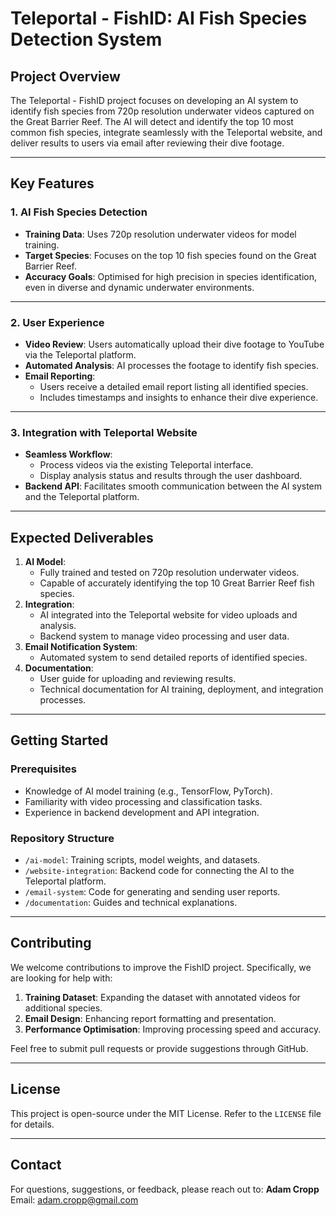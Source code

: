 # Teleportal - FishID: AI Fish Species Detection System

## **Project Overview**
The Teleportal - FishID project focuses on developing an AI system to identify fish species from 720p resolution underwater videos captured on the Great Barrier Reef. The AI will detect and identify the top 10 most common fish species, integrate seamlessly with the Teleportal website, and deliver results to users via email after reviewing their dive footage.

---

## **Key Features**
### **1. AI Fish Species Detection**
- **Training Data**: Uses 720p resolution underwater videos for model training.
- **Target Species**: Focuses on the top 10 fish species found on the Great Barrier Reef.
- **Accuracy Goals**: Optimised for high precision in species identification, even in diverse and dynamic underwater environments.

---

### **2. User Experience**
- **Video Review**: Users automatically upload their dive footage to YouTube via the Teleportal platform.
- **Automated Analysis**: AI processes the footage to identify fish species.
- **Email Reporting**:
  - Users receive a detailed email report listing all identified species.
  - Includes timestamps and insights to enhance their dive experience.

---

### **3. Integration with Teleportal Website**
- **Seamless Workflow**: 
  - Process videos via the existing Teleportal interface.
  - Display analysis status and results through the user dashboard.
- **Backend API**: Facilitates smooth communication between the AI system and the Teleportal platform.

---

## **Expected Deliverables**
1. **AI Model**:
   - Fully trained and tested on 720p resolution underwater videos.
   - Capable of accurately identifying the top 10 Great Barrier Reef fish species.
2. **Integration**:
   - AI integrated into the Teleportal website for video uploads and analysis.
   - Backend system to manage video processing and user data.
3. **Email Notification System**:
   - Automated system to send detailed reports of identified species.
4. **Documentation**:
   - User guide for uploading and reviewing results.
   - Technical documentation for AI training, deployment, and integration processes.

---

## **Getting Started**
### **Prerequisites**
- Knowledge of AI model training (e.g., TensorFlow, PyTorch).
- Familiarity with video processing and classification tasks.
- Experience in backend development and API integration.

### **Repository Structure**
- `/ai-model`: Training scripts, model weights, and datasets.
- `/website-integration`: Backend code for connecting the AI to the Teleportal platform.
- `/email-system`: Code for generating and sending user reports.
- `/documentation`: Guides and technical explanations.

---

## **Contributing**
We welcome contributions to improve the FishID project. Specifically, we are looking for help with:
1. **Training Dataset**: Expanding the dataset with annotated videos for additional species.
2. **Email Design**: Enhancing report formatting and presentation.
3. **Performance Optimisation**: Improving processing speed and accuracy.

Feel free to submit pull requests or provide suggestions through GitHub.

---

## **License**
This project is open-source under the MIT License. Refer to the `LICENSE` file for details.

---

## **Contact**
For questions, suggestions, or feedback, please reach out to:
**Adam Cropp**  
Email: adam.cropp@gmail.com  
